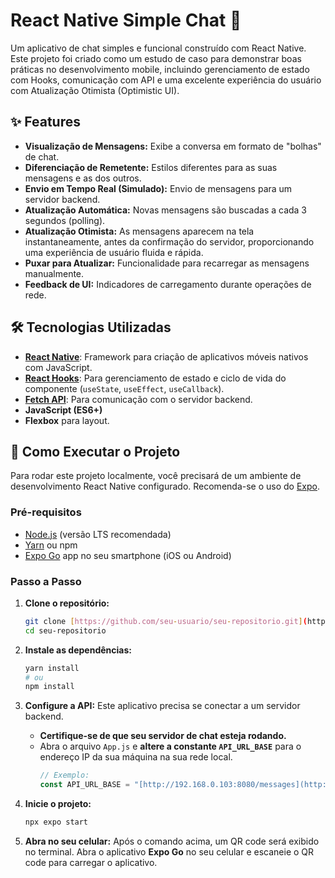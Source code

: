 # React Native Simple Chat 💬

Um aplicativo de chat simples e funcional construído com React Native. Este projeto foi criado como um estudo de caso para demonstrar boas práticas no desenvolvimento mobile, incluindo gerenciamento de estado com Hooks, comunicação com API e uma excelente experiência do usuário com Atualização Otimista (Optimistic UI).

## ✨ Features

* **Visualização de Mensagens:** Exibe a conversa em formato de "bolhas" de chat.
* **Diferenciação de Remetente:** Estilos diferentes para as suas mensagens e as dos outros.
* **Envio em Tempo Real (Simulado):** Envio de mensagens para um servidor backend.
* **Atualização Automática:** Novas mensagens são buscadas a cada 3 segundos (polling).
* **Atualização Otimista:** As mensagens aparecem na tela instantaneamente, antes da confirmação do servidor, proporcionando uma experiência de usuário fluida e rápida.
* **Puxar para Atualizar:** Funcionalidade para recarregar as mensagens manualmente.
* **Feedback de UI:** Indicadores de carregamento durante operações de rede.

## 🛠️ Tecnologias Utilizadas

* **[React Native](https://reactnative.dev/)**: Framework para criação de aplicativos móveis nativos com JavaScript.
* **[React Hooks](https://reactjs.org/docs/hooks-intro.html)**: Para gerenciamento de estado e ciclo de vida do componente (`useState`, `useEffect`, `useCallback`).
* **[Fetch API](https://developer.mozilla.org/pt-BR/docs/Web/API/Fetch_API)**: Para comunicação com o servidor backend.
* **JavaScript (ES6+)**
* **Flexbox** para layout.

## 🚀 Como Executar o Projeto

Para rodar este projeto localmente, você precisará de um ambiente de desenvolvimento React Native configurado. Recomenda-se o uso do [Expo](https://expo.dev/).

### Pré-requisitos
* [Node.js](https://nodejs.org/en/) (versão LTS recomendada)
* [Yarn](https://classic.yarnpkg.com/en/docs/install/) ou npm
* [Expo Go](https://expo.dev/go) app no seu smartphone (iOS ou Android)

### Passo a Passo

1.  **Clone o repositório:**
    ```bash
    git clone [https://github.com/seu-usuario/seu-repositorio.git](https://github.com/seu-usuario/seu-repositorio.git)
    cd seu-repositorio
    ```

2.  **Instale as dependências:**
    ```bash
    yarn install
    # ou
    npm install
    ```

3.  **Configure a API:**
    Este aplicativo precisa se conectar a um servidor backend.
    * **Certifique-se de que seu servidor de chat esteja rodando.**
    * Abra o arquivo `App.js` e **altere a constante `API_URL_BASE`** para o endereço IP da sua máquina na sua rede local.
        ```javascript
        // Exemplo:
        const API_URL_BASE = "[http://192.168.0.103:8080/messages](http://192.168.0.103:8080/messages)";
        ```

4.  **Inicie o projeto:**
    ```bash
    npx expo start
    ```

5.  **Abra no seu celular:**
    Após o comando acima, um QR code será exibido no terminal. Abra o aplicativo **Expo Go** no seu celular e escaneie o QR code para carregar o aplicativo.
